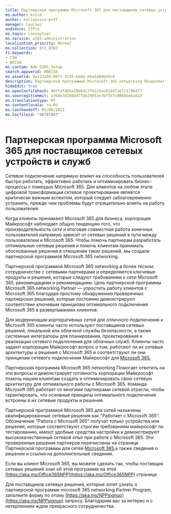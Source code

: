 ```yaml
---
title: Партнерская программа Microsoft 365 для поставщиков сетевых устройств и служб
ms.author: kvice
author: kelleyvice-msft
manager: laurawi
audience: ITPro
ms.topic: conceptual
ms.service: o365-administration
localization_priority: Normal
ms.collection: Ent_O365
f1.keywords:
- CSH
- NOCSH
ms.custom: Adm_O365_Setup
search.appverid: MOE150
ms.assetid: 8a113a50-0071-4155-bb8e-eba5a8dbd4c8
description: Партнерской программой Microsoft 365 networking Позволяет вашему устройству стать сертифицированным для работы с Microsoft 365.
hideEdit: true
ms.openlocfilehash: 407fdf4b6a1866dc2fb1c6ec01d473e71179b477
ms.sourcegitcommit: a76de3d1604d755b29053e7bf557c0008be6ad23
ms.translationtype: MT
ms.contentlocale: ru-RU
ms.lasthandoff: 01/08/2021
ms.locfileid: "49787847"
---
```

# <a name="microsoft-365-networking-partner-program"></a>Партнерская программа Microsoft 365 для поставщиков сетевых устройств и служб

Сетевое подключение напрямую влияет на способность пользователей быстро работать, эффективно работать и оптимизировать бизнес-процессы с помощью Microsoft 365. Для клиентов на любом этапе цифровой трансформации сетевое проектирование является критически важным аспектом, который следует заблаговременно устранить, прежде чем проблемы будут отрицательно влиять на работу пользователей.

Когда клиенты принимают Microsoft 365 для бизнеса, корпорация Майкрософт наблюдает общую тенденцию того, что производительность сети и итоговая совместная работа конечных пользователей напрямую зависит от сетевых решений в пути между пользователем и Microsoft 365. Чтобы помочь партнерам разработать оптимальные сетевые решения и помочь клиентам принимать обоснованные решения в отношении таких решений, мы создали партнерской программой Microsoft 365 networking.

Партнерской программой Microsoft 365 networking в более тесном сотрудничестве с сетевыми партнерами и определяются ключевые продукты и решения, которые следуют требованиям к сети Microsoft 365, рекомендациям и рекомендациям. Цель партнерской программы Microsoft 365 networking Partner — упростить работу клиентов с Microsoft 365 благодаря простому обнаружению проверенных партнерских решений, которые постоянно демонстрируют соответствие ключевым принципам оптимального подключения Microsoft 365 в развертываниях клиентов.

Для модернизации корпоративных сетей для отличного подключения к Microsoft 365 клиенты часто используют поставщиков сетевых решений, локальной или облачной службы безопасности, а также системные интеграторы для планирования, проектирования и реализации сетевого подключения для облачных служб. Клиенты часто задают корпорации Майкрософт вопрос о том, работают ли их сетевые архитектуры и решения с Microsoft 365 и соответствуют ли они принципам сетевого подключения Майкрософт для [Microsoft 365.](https://aka.ms/PNC)

Партнерская программа Microsoft 365 networking Помогает ответить на эти вопросы и демонстрирует готовность корпорации Майкрософт помочь нашим клиентам создать и оптимизировать свою сетевую архитектуру для оптимального работы с Microsoft 365. Команда Microsoft 365 работает со многими партнерами сетевой отрасли, чтобы гарантировать, что основные принципы оптимального подключения встроены в их сетевые продукты и решения.

Партнерской программой Microsoft 365 для сетей назначены квалифицированные сетевые решения как "Работает с Microsoft 365". Обозначение "Работа с Microsoft 365" получат только устройства или решения, которые соответствуют строгим требованиям майкрософт по тестированию, имеют удобные средства настройки и демонстрируют высококачественный сетевой опыт при работе с Microsoft 365. Эти проверенные решения партнеров перечислены на странице Партнерской программы для сетей [Microsoft 365,](https://www.microsoft.com/microsoft-365/partners/O365networkingpartners)а также сведения о решении и ссылки на дополнительные сведения.

Если вы клиент Microsoft 365, вы можете сделать так, чтобы поставщик сетевых решений знал об этой программе на этой [https://aka.ms/Office365NPP](https://aka.ms/Office365NPP) странице.

Для поставщиков сетевых решений, которые хотят узнать о партнерской программе microsoft 365 networking Partner Program, заполните форму по этому [https://aka.ms/NPPsignup](https://aka.ms/NPPsignup) запросу. Благодарим вас за интерес и с нетерпением ждем прекрасного сотрудничества.
